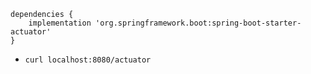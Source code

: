 ```
dependencies {
    implementation 'org.springframework.boot:spring-boot-starter-actuator'
}
```

- `curl localhost:8080/actuator`